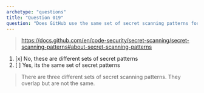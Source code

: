 ```yaml
---
archetype: "questions"
title: "Question 019"
question: "Does GitHub use the same set of secret scanning patterns for both user alerts and push protection alerts?"
---
```



> https://docs.github.com/en/code-security/secret-scanning/secret-scanning-patterns#about-secret-scanning-patterns
1. [x] No, these are different sets of secret patterns
1. [ ] Yes, its the same set of secret patterns
> There are three different sets of secret scanning patterns. They overlap but are not the same. 
